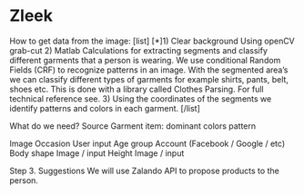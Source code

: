 # Zleek
How to get data from the image:
[list]
[*]1) Clear background
 	Using openCV grab-cut
2) Matlab Calculations for extracting segments and classify different garments that a person is wearing.
We use conditional Random Fields (CRF) to recognize patterns in an image. With the segmented area’s we can classify different types of garments for example shirts, pants, belt, shoes etc. This is done with a library called Clothes Parsing. For full technical reference see.
3) Using the coordinates of the segments we identify patterns and colors in each garment.
[/list]


What do we need?
Source
Garment item:
dominant colors
pattern

Image
Occasion
User input
Age group
Account (Facebook / Google / etc)
Body shape
Image / input
Height
Image / input


Step 3. Suggestions
We will use Zalando API to propose products to the person.

